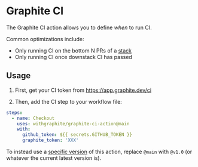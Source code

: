 # Graphite CI

The Graphite CI action allows you to define _when_ to run CI.

Common optimizations include:

- Only running CI on the bottom N PRs of a [stack](https://stacking.dev)
- Only running CI once downstack CI has passed

## Usage

1. First, get your CI token from https://app.graphite.dev/ci

1. Then, add the CI step to your workflow file:

```yml
steps:
  - name: Checkout
    uses: withgraphite/graphite-ci-action@main
    with:
      github_token: ${{ secrets.GITHUB_TOKEN }}
      graphite_token: 'XXX'
```

To instead use a
[specific version](https://github.com/withgraphite/graphite-ci-action/tags) of
this action, replace `@main` with `@v1.0` (or whatever the current latest
version is).
